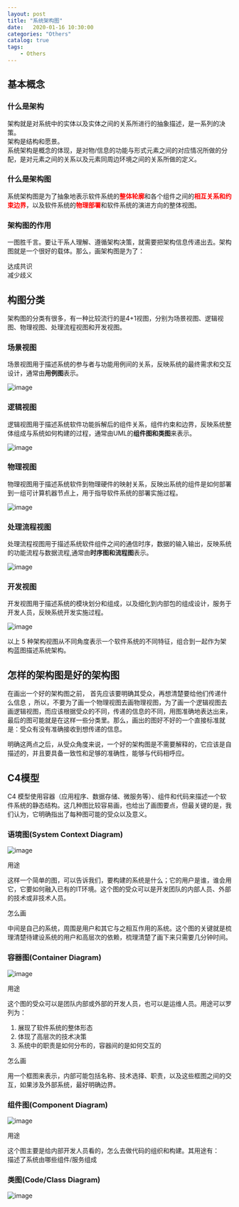 ```yaml
---                
layout: post                
title: "系统架构图" 
date:   2020-01-16 10:30:00                 
categories: "Others"                
catalog: true                
tags:                 
    - Others                
---      
```


## 基本概念
### 什么是架构

架构就是对系统中的实体以及实体之间的关系所进行的抽象描述，是一系列的决策。  
架构是结构和愿景。  
系统架构是概念的体现，是对物/信息的功能与形式元素之间的对应情况所做的分配，是对元素之间的关系以及元素同周边环境之间的关系所做的定义。   


### 什么是架构图

系统架构图是为了抽象地表示软件系统的<font color="red"><strong>整体轮廓</strong></font>和各个组件之间的<font color="red"><strong>相互关系和约束边界</strong></font>，以及软件系统的<font color="red"><strong>物理部署</strong></font>和软件系统的演进方向的整体视图。  


### 架构图的作用

一图胜千言。要让干系人理解、遵循架构决策，就需要把架构信息传递出去。架构图就是一个很好的载体。那么，画架构图是为了：  

达成共识  
减少歧义  

## 构图分类

架构图的分类有很多，有一种比较流行的是4+1视图，分别为场景视图、逻辑视图、物理视图、处理流程视图和开发视图。  

### 场景视图

场景视图用于描述系统的参与者与功能用例间的关系，反映系统的最终需求和交互设计，通常由<strong>用例图</strong>表示。  

![image](https://github.com/kerwenzhang/kerwenzhang.github.io/blob/master/_posts/image/system1.jpg?raw=true)

### 逻辑视图

逻辑视图用于描述系统软件功能拆解后的组件关系，组件约束和边界，反映系统整体组成与系统如何构建的过程，通常由UML的<strong>组件图和类图</strong>来表示。  

![image](https://github.com/kerwenzhang/kerwenzhang.github.io/blob/master/_posts/image/system2.jpg?raw=true)

### 物理视图

物理视图用于描述系统软件到物理硬件的映射关系，反映出系统的组件是如何部署到一组可计算机器节点上，用于指导软件系统的部署实施过程。  

![image](https://github.com/kerwenzhang/kerwenzhang.github.io/blob/master/_posts/image/system3.jpg?raw=true)


### 处理流程视图

处理流程视图用于描述系统软件组件之间的通信时序，数据的输入输出，反映系统的功能流程与数据流程,通常由<strong>时序图和流程图</strong>表示。   

![image](https://github.com/kerwenzhang/kerwenzhang.github.io/blob/master/_posts/image/system4.jpg?raw=true)

### 开发视图

开发视图用于描述系统的模块划分和组成，以及细化到内部包的组成设计，服务于开发人员，反映系统开发实施过程。  

![image](https://github.com/kerwenzhang/kerwenzhang.github.io/blob/master/_posts/image/system5.jpg?raw=true)


以上 5 种架构视图从不同角度表示一个软件系统的不同特征，组合到一起作为架构蓝图描述系统架构。  


## 怎样的架构图是好的架构图

在画出一个好的架构图之前， 首先应该要明确其受众，再想清楚要给他们传递什么信息 ，所以，不要为了画一个物理视图去画物理视图，为了画一个逻辑视图去画逻辑视图，而应该根据受众的不同，传递的信息的不同，用图准确地表达出来，最后的图可能就是在这样一些分类里。那么，画出的图好不好的一个直接标准就是：受众有没有准确接收到想传递的信息。   

明确这两点之后，从受众角度来说，一个好的架构图是不需要解释的，它应该是自描述的，并且要具备一致性和足够的准确性，能够与代码相呼应。  

## C4模型

C4 模型使用容器（应用程序、数据存储、微服务等）、组件和代码来描述一个软件系统的静态结构。这几种图比较容易画，也给出了画图要点，但最关键的是，我们认为，它明确指出了每种图可能的受众以及意义。  

### 语境图(System Context Diagram)

![image](https://github.com/kerwenzhang/kerwenzhang.github.io/blob/master/_posts/image/system6.jpg?raw=true)

用途  

这样一个简单的图，可以告诉我们，要构建的系统是什么；它的用户是谁，谁会用它，它要如何融入已有的IT环境。这个图的受众可以是开发团队的内部人员、外部的技术或非技术人员。  

怎么画   

中间是自己的系统，周围是用户和其它与之相互作用的系统。这个图的关键就是梳理清楚待建设系统的用户和高层次的依赖，梳理清楚了画下来只需要几分钟时间。  

### 容器图(Container Diagram)

![image](https://github.com/kerwenzhang/kerwenzhang.github.io/blob/master/_posts/image/system7.jpg?raw=true)

用途  

这个图的受众可以是团队内部或外部的开发人员，也可以是运维人员。用途可以罗列为：  

1. 展现了软件系统的整体形态  
2. 体现了高层次的技术决策  
3. 系统中的职责是如何分布的，容器间的是如何交互的  

怎么画  

用一个框图来表示，内部可能包括名称、技术选择、职责，以及这些框图之间的交互，如果涉及外部系统，最好明确边界。  


### 组件图(Component Diagram)

![image](https://github.com/kerwenzhang/kerwenzhang.github.io/blob/master/_posts/image/system8.jpg?raw=true)

用途   

这个图主要是给内部开发人员看的，怎么去做代码的组织和构建。其用途有：  
描述了系统由哪些组件/服务组成  


### 类图(Code/Class Diagram)

![image](https://github.com/kerwenzhang/kerwenzhang.github.io/blob/master/_posts/image/system9.jpg?raw=true)
